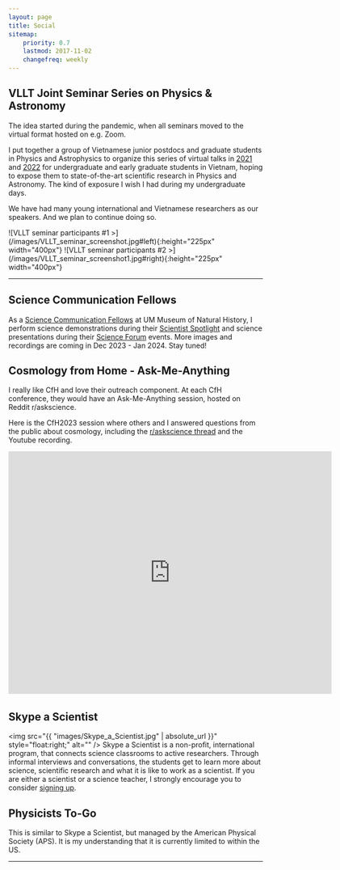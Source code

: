 ```yaml
---
layout: page
title: Social
sitemap:
    priority: 0.7
    lastmod: 2017-11-02
    changefreq: weekly
---
```

## VLLT Joint Seminar Series on Physics & Astronomy

<p>The idea started during the pandemic, when all seminars moved to the virtual format hosted on e.g. Zoom.</p>
<p>I put together a group of Vietnamese junior postdocs and graduate students in Physics and Astrophysics to organize this series of virtual talks in <a href="https://vllt-joint-seminar-series.github.io/2021/">2021</a> and <a href="https://vllt-joint-seminar-series.github.io/2022/">2022</a> for undergraduate and early graduate students in Vietnam, hoping to expose them to state-of-the-art scientific research in Physics and Astronomy. The kind of exposure I wish I had during my undergraduate days.</p>
<p>We have had many young international and Vietnamese researchers as our speakers. And we plan to continue doing so.</p>
 ![VLLT seminar participants #1 >](/images/VLLT_seminar_screenshot.jpg#left){:height="225px" width="400px"} ![VLLT seminar participants #2 >](/images/VLLT_seminar_screenshot1.jpg#right){:height="225px" width="400px"}

<hr />

## Science Communication Fellows

As a <a href="https://lsa.umich.edu/ummnh/u-m-community/u-m-faculty/science-communication-fellows.html">Science Communication Fellows</a> at UM Museum of Natural History, I perform science demonstrations during their <a href="https://lsa.umich.edu/ummnh/visitors/things-to-do/scientist-spotlight.html">Scientist Spotlight</a> and science presentations during their <a href="https://lsa.umich.edu/ummnh/visitors/museumathome/expert-expo/science-forum.html">Science Forum</a> events. More images and recordings are coming in Dec 2023 - Jan 2024. Stay tuned!

## Cosmology from Home - Ask-Me-Anything

I really like CfH and love their outreach component. At each CfH conference, they would have an Ask-Me-Anything session, hosted on Reddit r/askscience.

Here is the CfH2023 session where others and I answered questions from the public about cosmology, including the <a href="https://www.reddit.com/r/askscience/comments/14zdckv/askscience_ama_series_we_are_cosmologists_experts/">r/askscience thread</a> and the Youtube recording.

<iframe
    width="640"
    height="480"
    src="https://www.youtube.com/live/Wqod1s8LvNY?si=klv7qbolUx5vsUY0"
    frameborder="0"
    allow="encrypted-media"
    allowfullscreen
>
</iframe>

## Skype a Scientist

 <span class="image right"><img src="{{ "images/Skype_a_Scientist.jpg" | absolute_url }}" style="float:right;" alt="" /></span> 
Skype a Scientist is a non-profit, international program, that connects science classrooms to active researchers. Through informal interviews and conversations, the students get to learn more about science, scientific research and what it is like to work as a scientist. If you are either a scientist or a science teacher, I strongly encourage you to consider <a href="https://www.skypeascientist.com/sign-up.html">signing up</a>.

## Physicists To-Go

This is similar to Skype a Scientist, but managed by the American Physical Society (APS). It is my understanding that it is currently limited to within the US.

<hr />
